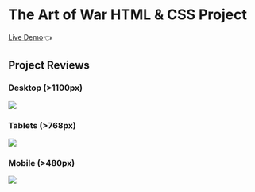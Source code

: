 # The Art of War HTML & CSS Project

[Live Demo](https://kemalbabaoglu.github.io/The-Art-Of-War-html-css-project/):point_left:


## Project Reviews

### Desktop (>1100px)

![](images/desktop.gif)

### Tablets (>768px)

![](images/tablets.gif)

### Mobile (>480px)

![](images/mobile.gif)
